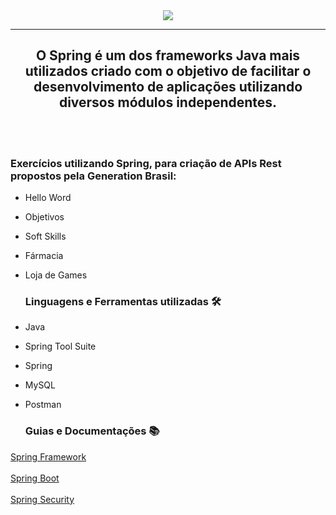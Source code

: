 <div align="center"> <img src="https://camo.githubusercontent.com/3c4a0c5683cac5f05e3aacb65dd0b3dbf63f5d2acf82c5b0ed5e18c01bb61ee8/68747470733a2f2f692e696d6775722e636f6d2f4f4d6134554c4e2e706e67" target="_blank">
<hr>
  <h2>O  Spring é um dos frameworks Java mais utilizados criado com o objetivo de facilitar o desenvolvimento de aplicações utilizando diversos módulos independentes.</h2>
</div>
<br>
<br>
  <h3>Exercícios utilizando Spring, para criação de APIs Rest propostos pela Generation Brasil:</h3>

- Hello Word <br>
- Objetivos <br>
- Soft Skills <br>
- Fármacia <br>
- Loja de Games <br>

  <h3>Linguagens e Ferramentas utilizadas 🛠</h3> 

- Java

- Spring Tool Suite

- Spring

- MySQL

- Postman

  <h3>Guias e Documentações 📚</h3>
  
 <a href="https://spring.io/projects/spring-framework">Spring Framework </a><br><br>
 <a href="https://spring.io/projects/spring-boot">Spring Boot </a><br><br>
 <a href="https://spring.io/projects/spring-security">Spring Security</a><br><br>
 <!--<a href=""></a>• Spring data JPA</a><br>-->


